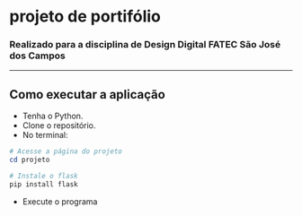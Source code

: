 # projeto de portifólio
### Realizado para a disciplina de Design Digital FATEC São José dos Campos  

<hr>

## Como executar a aplicação
* Tenha o Python. <br>
* Clone o repositório. <br>
* No terminal:
```powershell
# Acesse a página do projeto
cd projeto

# Instale o flask
pip install flask
``` 
* Execute o programa
